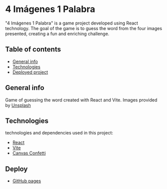 # 4 Imágenes 1 Palabra
"4 Imágenes 1 Palabra" is a game project developed using React technology. The goal of the game is to guess the word from the four images presented, creating a fun and enriching challenge.

## Table of contents
* [General info](#general-info)
* [Technologies](#technologies)
* [Deployed project](#deploy)

## General info
Game of guessing the word created with React and Vite.
Images provided by [Unsplash](https://unsplash.com/)

## Technologies
technologies and dependencies used in this project:
* [React](https://es.reactjs.org/)
* [Vite](https://vitejs.dev/)
* [Canvas Confetti](https://github.com/catdad/canvas-confetti)

## Deploy
* [GitHub pages](https://byronjvh.github.io/4Imagenes1Palabra/)